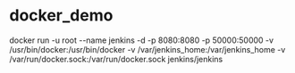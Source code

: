 # docker_demo
docker run -u root --name jenkins -d -p 8080:8080 -p 50000:50000 -v /usr/bin/docker:/usr/bin/docker -v /var/jenkins_home:/var/jenkins_home -v /var/run/docker.sock:/var/run/docker.sock jenkins/jenkins
